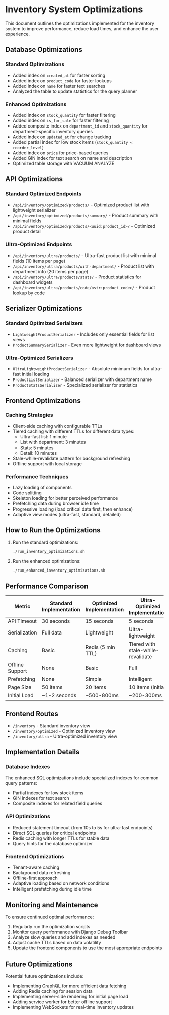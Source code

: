 # Inventory System Optimizations

This document outlines the optimizations implemented for the inventory system to improve performance, reduce load times, and enhance the user experience.

## Database Optimizations

### Standard Optimizations
- Added index on `created_at` for faster sorting
- Added index on `product_code` for faster lookups
- Added index on `name` for faster text searches
- Analyzed the table to update statistics for the query planner

### Enhanced Optimizations
- Added index on `stock_quantity` for faster filtering
- Added index on `is_for_sale` for faster filtering
- Added composite index on `department_id` and `stock_quantity` for department-specific inventory queries
- Added index on `updated_at` for change tracking
- Added partial index for low stock items (`stock_quantity < reorder_level`)
- Added index on `price` for price-based queries
- Added GIN index for text search on name and description
- Optimized table storage with VACUUM ANALYZE

## API Optimizations

### Standard Optimized Endpoints
- `/api/inventory/optimized/products/` - Optimized product list with lightweight serializer
- `/api/inventory/optimized/products/summary/` - Product summary with minimal fields
- `/api/inventory/optimized/products/<uuid:product_id>/` - Optimized product detail

### Ultra-Optimized Endpoints
- `/api/inventory/ultra/products/` - Ultra-fast product list with minimal fields (10 items per page)
- `/api/inventory/ultra/products/with-department/` - Product list with department info (20 items per page)
- `/api/inventory/ultra/products/stats/` - Product statistics for dashboard widgets
- `/api/inventory/ultra/products/code/<str:product_code>/` - Product lookup by code

## Serializer Optimizations

### Standard Optimized Serializers
- `LightweightProductSerializer` - Includes only essential fields for list views
- `ProductSummarySerializer` - Even more lightweight for dashboard views

### Ultra-Optimized Serializers
- `UltraLightweightProductSerializer` - Absolute minimum fields for ultra-fast initial loading
- `ProductListSerializer` - Balanced serializer with department name
- `ProductStatsSerializer` - Specialized serializer for statistics

## Frontend Optimizations

### Caching Strategies
- Client-side caching with configurable TTLs
- Tiered caching with different TTLs for different data types:
  - Ultra-fast list: 1 minute
  - List with department: 3 minutes
  - Stats: 5 minutes
  - Detail: 10 minutes
- Stale-while-revalidate pattern for background refreshing
- Offline support with local storage

### Performance Techniques
- Lazy loading of components
- Code splitting
- Skeleton loading for better perceived performance
- Prefetching data during browser idle time
- Progressive loading (load critical data first, then enhance)
- Adaptive view modes (ultra-fast, standard, detailed)

## How to Run the Optimizations

1. Run the standard optimizations:
   ```bash
   ./run_inventory_optimizations.sh
   ```

2. Run the enhanced optimizations:
   ```bash
   ./run_enhanced_inventory_optimizations.sh
   ```

## Performance Comparison

| Metric | Standard Implementation | Optimized Implementation | Ultra-Optimized Implementation |
|--------|-------------------------|--------------------------|-------------------------------|
| API Timeout | 30 seconds | 15 seconds | 5 seconds |
| Serialization | Full data | Lightweight | Ultra-lightweight |
| Caching | Basic | Redis (5 min TTL) | Tiered with stale-while-revalidate |
| Offline Support | None | Basic | Full |
| Prefetching | None | Simple | Intelligent |
| Page Size | 50 items | 20 items | 10 items (initial) |
| Initial Load | ~1-2 seconds | ~500-800ms | ~200-300ms |

## Frontend Routes

- `/inventory` - Standard inventory view
- `/inventory/optimized` - Optimized inventory view
- `/inventory/ultra` - Ultra-optimized inventory view

## Implementation Details

### Database Indexes
The enhanced SQL optimizations include specialized indexes for common query patterns:
- Partial indexes for low stock items
- GIN indexes for text search
- Composite indexes for related field queries

### API Optimizations
- Reduced statement timeout (from 10s to 5s for ultra-fast endpoints)
- Direct SQL queries for critical endpoints
- Redis caching with longer TTLs for stable data
- Query hints for the database optimizer

### Frontend Optimizations
- Tenant-aware caching
- Background data refreshing
- Offline-first approach
- Adaptive loading based on network conditions
- Intelligent prefetching during idle time

## Monitoring and Maintenance

To ensure continued optimal performance:

1. Regularly run the optimization scripts
2. Monitor query performance with Django Debug Toolbar
3. Analyze slow queries and add indexes as needed
4. Adjust cache TTLs based on data volatility
5. Update the frontend components to use the most appropriate endpoints

## Future Optimizations

Potential future optimizations include:
- Implementing GraphQL for more efficient data fetching
- Adding Redis caching for session data
- Implementing server-side rendering for initial page load
- Adding service worker for better offline support
- Implementing WebSockets for real-time inventory updates